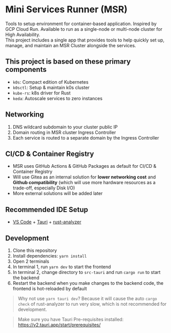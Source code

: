 # Mini Services Runner (MSR)

Tools to setup environment for container-based application. Inspired by GCP Cloud Run. Available to run as a single-node or multi-node cluster for High Availability.  
This project includes a single app that provides tools to help quickly set up, manage, and maintain an MSR Cluster alongside the services.

## This project is based on these primary components

- `k0s`: Compact edition of Kubernetes
- `k0sctl`: Setup & maintain k0s cluster
- `kube-rs`: k8s driver for Rust
- `keda`: Autoscale services to zero instances

## Networking

1. DNS wildcard subdomain to your cluster public IP
2. Domain routing in MSR cluster Ingress Controller
3. Each service is routed to a separate domain by the Ingress Controller

## CI/CD & Container Registry

- MSR uses GitHub Actions & GitHub Packages as default for CI/CD & Container Registry
- Will use Gitea as an internal solution for **lower networking cost** and **Github compatibility** (which will use more hardware resources as a trade-off, especially Disk I/O)
- More external solutions will be added later

## Recommended IDE Setup

- [VS Code](https://code.visualstudio.com/) + [Tauri](https://marketplace.visualstudio.com/items?itemName=tauri-apps.tauri-vscode) + [rust-analyzer](https://marketplace.visualstudio.com/items?itemName=rust-lang.rust-analyzer)

## Development

1. Clone this repository
2. Install dependencies: `yarn install`
3. Open 2 terminals
4. In terminal 1, run `yarn dev` to start the frontend
5. In terminal 2, change directory to `src-tauri` and run `cargo run` to start the backend
6. Restart the backend when you make changes to the backend code, the frontend is hot-reloaded by default

> Why not use `yarn tauri dev`? Because it will cause the auto `cargo check` of rust-analyzer to run very slow, which is not recommended for development.

> Make sure you have Tauri Pre-requisites installed: https://v2.tauri.app/start/prerequisites/
